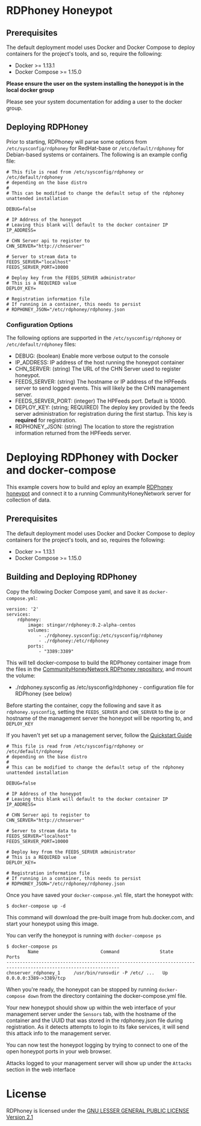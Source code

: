 RDPhoney Honeypot
=================

## Prerequisites

The default deployment model uses Docker and Docker Compose to deploy containers for the project's tools, and so, require the following:

* Docker >= 1.13.1
* Docker Compose >= 1.15.0

**Please ensure the user on the system installing the honeypot is in the local
 docker group**
 
 Please see your system documentation for adding a user to the docker group.

## Deploying RDPHoney

Prior to starting, RDPhoney will parse some options from `/etc/sysconfig/rdphoney` for RedHat-base or `/etc/default/rdphoney` for Debian-based systems or containers. The following is an example config file:

```
# This file is read from /etc/sysconfig/rdphoney or /etc/default/rdphoney
# depending on the base distro
#
# This can be modified to change the default setup of the rdphoney unattended installation

DEBUG=false

# IP Address of the honeypot
# Leaving this blank will default to the docker container IP
IP_ADDRESS=

# CHN Server api to register to
CHN_SERVER="http://chnserver"

# Server to stream data to
FEEDS_SERVER="localhost"
FEEDS_SERVER_PORT=10000

# Deploy key from the FEEDS_SERVER administrator
# This is a REQUIRED value
DEPLOY_KEY=

# Registration information file
# If running in a container, this needs to persist
# RDPHONEY_JSON="/etc/rdphoney/rdphoney.json
```

### Configuration Options

The following options are supported in the `/etc/sysconfig/rdphoney` or `/etc/default/rdphoney` files:

* DEBUG: (boolean) Enable more verbose output to the console
* IP_ADDRESS: IP address of the host running the honeypot container
* CHN_SERVER: (string) The URL of the CHN Server used to register honeypot.
* FEEDS_SERVER: (string) The hostname or IP address of the HPFeeds server to send logged events. This will likely be the CHN management server.
* FEEDS_SERVER_PORT: (integer) The HPFeeds port. Default is 10000.
* DEPLOY_KEY: (string; REQUIRED) The deploy key provided by the feeds server administration for registration during the first startup. This key is **required** for registration.
* RDPHONEY_JSON: (string) The location to store the registration information returned from the HPFeeds server.


# Deploying RDPhoney with Docker and docker-compose

This example covers how to build and eploy an example [RDPhoney honeypot](https://github.com/CommunityHoneyNetwork/rdphoney) and connect it to a running CommunityHoneyNetwork server for collection of data.

## Prerequisites

The default deployment model uses Docker and Docker Compose to deploy containers for the project's tools, and so, requires the following:

* Docker >= 1.13.1
* Docker Compose >= 1.15.0

## Building and Deploying RDPhoney

Copy the following Docker Compose yaml, and save it as `docker-compose.yml`:

```
version: '2'
services:
    rdphoney:
        image: stingar/rdphoney:0.2-alpha-centos
        volumes:
            - ./rdphoney.sysconfig:/etc/sysconfig/rdphoney
            - ./rdphoney:/etc/rdphoney
        ports:
            - "3389:3389"
```

This will tell docker-compose to build the RDPhoney container image from the files in the [CommunityHoneyNetwork RDPhoney repository](https://github.com/CommunityHoneyNetwork/rdphoney), and mount the volume:

* ./rdphoney.sysconfig as /etc/sysconfig/rdphoney - configuration file for RDPhoney (see below)

Before starting the container, copy the following and save it as `rdphoney.sysconfig`, setting the `FEEDS_SERVER` and `CHN_SERVER` to the ip or hostname of the management server the honeypot will be reporting to, and `DEPLOY_KEY`

If you haven't yet set up a management server, follow the [Quickstart Guide](quickstart.md)

```
# This file is read from /etc/sysconfig/rdphoney or /etc/default/rdphoney
# depending on the base distro
#
# This can be modified to change the default setup of the rdphoney unattended installation

DEBUG=false

# IP Address of the honeypot
# Leaving this blank will default to the docker container IP
IP_ADDRESS=

# CHN Server api to register to
CHN_SERVER="http://chnserver"

# Server to stream data to
FEEDS_SERVER="localhost"
FEEDS_SERVER_PORT=10000

# Deploy key from the FEEDS_SERVER administrator
# This is a REQUIRED value
DEPLOY_KEY=

# Registration information file
# If running in a container, this needs to persist
# RDPHONEY_JSON="/etc/rdphoney/rdphoney.json
```

Once you have saved your `docker-compose.yml` file, start the honeypot with:

    $ docker-compose up -d

This command will download the pre-built image from hub.docker.com, and start your honeypot using this image.

You can verify the honeypot is running with `docker-compose ps`

    $ docker-compose ps
            Name                       Command               State                    Ports
    ----------------------------------------------------------------------------------------------------------------
    chnserver_rdphoney_1     /usr/bin/runsvdir -P /etc/ ...   Up               0.0.0.0:3389->3389/tcp

When you're ready, the honeypot can be stopped by running `docker-compose down` from the directory containing the docker-compose.yml file.

Your new honeypot should show up within the web interface of your management server under the `Sensors` tab, with the hostname of the container and the UUID that was stored in the rdphoney.json file during registration. As it detects attempts to login to its fake services, it will send this attack info to the management server.

You can now test the honeypot logging by trying to connect to one of the open honeypot ports in your web browser.

Attacks logged to your management server will show up under the `Attacks` section in the web interface

# License

RDPhoney is licensed under the [GNU LESSER GENERAL PUBLIC LICENSE Version 2.1](https://raw.githubusercontent.com/CommunityHoneyNetwork/rdphoney/master/LICENSE)
